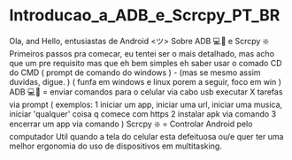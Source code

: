 # Introducao_a_ADB_e_Scrcpy_PT_BR
Ola, and Hello, entusiastas de Android &lt;ツ>  Sobre   ADB 💻📲      e       Scrcpy ❇️   Primeiros passos pra comecar, eu tentei ser o mais detalhado, mas acho que um pre requisito mas que eh bem simples eh saber usar o comado CD do CMD ( prompt de comando do windows  ) - (mas se mesmo assim duvidas, digue. )   ( funfa em windows e linux porem a seguir, foco em win )   ADB 💻📲  =  enviar comandos para o celular via cabo usb executar X tarefas via prompt  ( exemplos:     1 iniciar um app, iniciar uma url, iniciar uma musica, iniciar 'qualquer' coisa q comece com https    2 instalar apk via comando    3 encerrar um app via comando         )  Scrcpy ❇️ = Controlar Android pelo computador  Util quando a tela do celular esta defeituosa ou/e quer ter uma melhor ergonomia do uso de dispositivos em multitasking.

